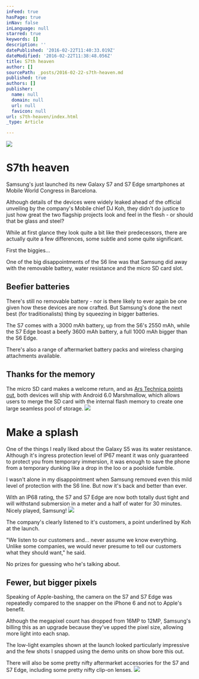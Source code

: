 ```yaml
---
inFeed: true
hasPage: true
inNav: false
inLanguage: null
starred: true
keywords: []
description: ''
datePublished: '2016-02-22T11:40:33.019Z'
dateModified: '2016-02-22T11:38:48.056Z'
title: S7th heaven
author: []
sourcePath: _posts/2016-02-22-s7th-heaven.md
published: true
authors: []
publisher:
  name: null
  domain: null
  url: null
  favicon: null
url: s7th-heaven/index.html
_type: Article

---
```

![](https://the-grid-user-content.s3-us-west-2.amazonaws.com/78297f4e-79d8-432e-9ba7-37be2e8d2be6.jpg)

# S7th heaven

Samsung's just launched its new Galaxy S7 and S7 Edge smartphones at Mobile World Congress in Barcelona.

Although details of the devices were widely leaked ahead of the official unveiling by the company's Mobile chief DJ Koh, they didn't do justice to just how great the two flagship projects look and feel in the flesh - or should that be glass and steel?

While at first glance they look quite a bit like their predecessors, there are actually quite a few differences, some subtle and some quite significant.

First the biggies...

One of the big disappointments of the S6 line was that Samsung did away with the removable battery, water resistance and the micro SD card slot.

## Beefier batteries

There's still no removable battery - nor is there likely to ever again be one given how these devices are now crafted. But Samsung's done the next best (for traditionalists) thing by squeezing in bigger batteries.

The S7 comes with a 3000 mAh battery, up from the S6's 2550 mAh, while the S7 Edge boast a beefy 3600 mAh battery, a full 1000 mAh bigger than the S6 Edge. 

There's also a range of aftermarket battery packs and wireless charging attachments available. 

## Thanks for the memory

The micro SD card makes a welcome return, and as [Ars Technica points out][0],  both devices will ship with Android 6.0 Marshmallow, which allows users to merge the SD card with the internal flash memory to create one large seamless pool of storage.
![](https://the-grid-user-content.s3-us-west-2.amazonaws.com/3467af20-7511-492b-9a68-18a5efa7c13b.jpg)

# Make a splash

One of the things I really liked about the Galaxy S5 was its water resistance. Although it's ingress protection level of IP67 meant it was only guaranteed to protect you from temporary immersion, it was enough to save the phone from a temporary dunking like a drop in the loo or a poolside fumble.

I wasn't alone in my disappointment when Samsung removed even this mild level of protection with the S6 line. But now it's back and better than ever.

With an IP68 rating, the S7 and S7 Edge are now both totally dust tight and will withstand submersion in a meter and a half of water for 30 minutes. Nicely played, Samsung!
![](https://the-grid-user-content.s3-us-west-2.amazonaws.com/7f03ee06-5f19-4868-bc32-c9bc408d0d42.jpg)

The company's clearly listened to it's customers, a point underlined by Koh at the launch.

"We listen to our customers and... never assume we know everything. Unlike some companies, we would never presume to tell our customers what they should want," he said.

No prizes for guessing who he's talking about.

## Fewer, but bigger pixels

Speaking of Apple-bashing, the camera on the S7 and S7 Edge was repeatedly compared to the snapper on the iPhone 6 and not to Apple's benefit.

Although the megapixel count has dropped from 16MP to 12MP, Samsung's billing this as an upgrade because they've upped the pixel size, allowing more light into each snap.

The low-light examples shown at the launch looked particularly impressive and the few shots I snapped using the demo units on show bore this out.

There will also be some pretty nifty aftermarket accessories for the  S7 and S7 Edge, including some pretty nifty clip-on lenses.
![](https://the-grid-user-content.s3-us-west-2.amazonaws.com/09746644-56a6-4ef2-bf3c-6420b45f6c8e.jpg)

[0]: http://arstechnica.com/gadgets/2016/02/samsung-galaxy-s7-and-s7-edge-curvier-faster-micro-sd-expansion-available-march-11/